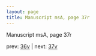 ```yaml
---
layout: page
title: Manuscript msA, page 37r
---
```


Manuscript msA, page 37r

prev:  [36v](../36v) | next:  [37v](../37v)